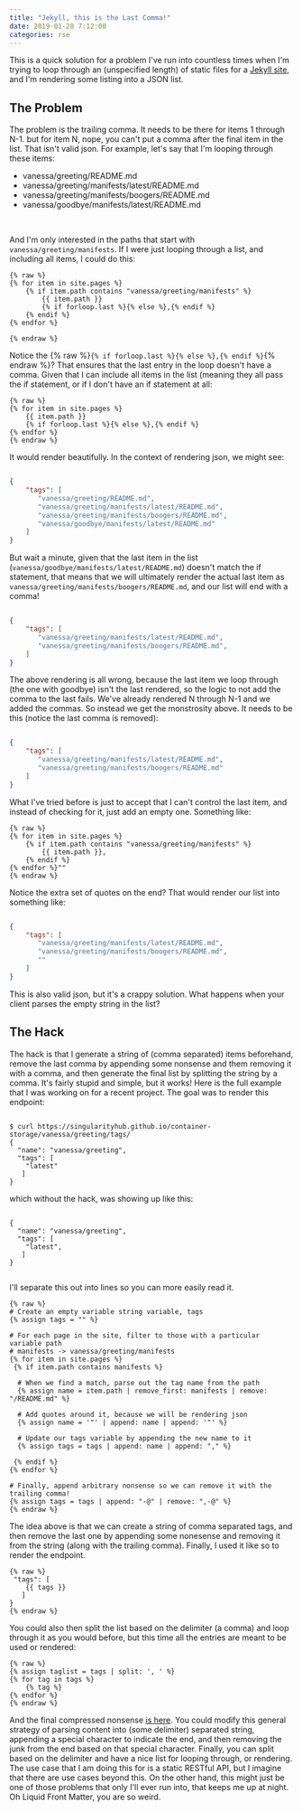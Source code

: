 ```yaml
---
title: "Jekyll, this is the Last Comma!"
date: 2019-01-28 7:12:00
categories: rse
---
```


This is a quick solution for a problem I've run into countless times when
I'm trying to loop through an (unspecified length) of static files for
a [Jekyll site](https://jekyllrb.com), and I'm rendering some listing into a JSON list.

## The Problem

The problem is the trailing comma. It needs to be there for items 1 through N-1. but
for item N, nope, you can't put a comma after the final item in the list. That isn't
valid json. For example, let's say that I'm looping through these items:

 - vanessa/greeting/README.md
 - vanessa/greeting/manifests/latest/README.md
 - vanessa/greeting/manifests/boogers/README.md
 - vanessa/goodbye/manifests/latest/README.md


<br>

And I'm only interested in the paths that start with `vanessa/greeting/manifests`. 
If I were just looping through a list, and including all items, I could do this:


```
{% raw %}
{% for item in site.pages %}
    {% if item.path contains "vanessa/greeting/manifests" %}
        {{ item.path }}
        {% if forloop.last %}{% else %},{% endif %}
    {% endif %}
{% endfor %}

{% endraw %}
```


Notice the {% raw %}`{% if forloop.last %}{% else %},{% endif %}`{% endraw %}? That ensures that the last
entry in the loop doesn't have a comma. Given that I can include all items in the list 
(meaning they all pass the if statement, or if I don't have an if statement at all:

```
{% raw %}
{% for item in site.pages %}
    {{ item.path }}
    {% if forloop.last %}{% else %},{% endif %}
{% endfor %}
{% endraw %}

```

It would render beautifully. In the context of rendering json, we might see:


```json

{
    "tags": [
       "vanessa/greeting/README.md",
       "vanessa/greeting/manifests/latest/README.md",
       "vanessa/greeting/manifests/boogers/README.md",
       "vanessa/goodbye/manifests/latest/README.md"
    ]
}

```

But wait a minute, given that the last item in 
the list (`vanessa/goodbye/manifests/latest/README.md`) doesn't match the if statement,
that means that we will ultimately render the actual last item as 
`vanessa/greeting/manifests/boogers/README.md`, and our list will end with a comma!


```json

{
    "tags": [
       "vanessa/greeting/manifests/latest/README.md",
       "vanessa/greeting/manifests/boogers/README.md",
    ]
}

```


The above rendering is all wrong, because the last item we loop through 
(the one with goodbye) isn't the last rendered, so the logic to
not add the comma to the last fails. We've already rendered N through N-1 and
we added the commas. So instead we get the monstrosity above.
It needs to be this (notice the last comma is removed):


```json

{
    "tags": [
       "vanessa/greeting/manifests/latest/README.md",
       "vanessa/greeting/manifests/boogers/README.md"
    ]
}

```

What I've tried before is just to accept that I can't control the last item, and instead
of checking for it, just add an empty one. Something like:


```
{% raw %}
{% for item in site.pages %}
    {% if item.path contains "vanessa/greeting/manifests" %}
        {{ item.path }},
    {% endif %}
{% endfor %}"" 
{% endraw %}
```

Notice the extra set of quotes on the end? That would render our list into something like:

```json

{
    "tags": [
       "vanessa/greeting/manifests/latest/README.md",
       "vanessa/greeting/manifests/boogers/README.md",
       ""
    ]
}

```

This is also valid json, but it's a crappy solution.  What happens when your client
parses the empty string in the list?

## The Hack

The hack is that I generate a string of (comma separated) items beforehand, remove
the last comma by appending some nonsense and them removing it with a comma, and then generate
the final list by splitting the string by a comma. It's fairly stupid and simple, but it works!
Here is the full example that I was working on for a recent project. The goal was to render this
endpoint:

```

$ curl https://singularityhub.github.io/container-storage/vanessa/greeting/tags/
{
  "name": "vanessa/greeting", 
  "tags": [
    "latest"
   ]
}

```

which without the hack, was showing up like this:

```

{
  "name": "vanessa/greeting", 
  "tags": [
    "latest",
   ]
}


```

I'll separate this out into lines so you can more easily read it.

```
{% raw %}
# Create an empty variable string variable, tags
{% assign tags = "" %}

# For each page in the site, filter to those with a particular variable path
# manifests -> vanessa/greeting/manifests
{% for item in site.pages %}
 {% if item.path contains manifests %}

  # When we find a match, parse out the tag name from the path
  {% assign name = item.path | remove_first: manifests | remove: "/README.md" %}

  # Add quotes around it, because we will be rendering json
  {% assign name = '"' | append: name | append: '"' %}

  # Update our tags variable by appending the new name to it
  {% assign tags = tags | append: name | append: "," %}

 {% endif %}
{% endfor %}

# Finally, append arbitrary nonsense so we can remove it with the trailing comma!
{% assign tags = tags | append: "-@" | remove: ",-@" %}
{% endraw %}
```

The idea above is that we can create a string of comma separated tags, and then
remove the last one by appending some nonesense and removing it from the string 
(along with the trailing comma). Finally, I used it like so to render the endpoint.

```
{% raw %}
 "tags": [
    {{ tags }}
   ]
}
{% endraw %}
```

You could also then split the list based on the delimiter (a comma) and loop through
it as you would before, but this time all the entries are meant to be used or rendered:

```
{% raw %}
{% assign taglist = tags | split: ', ' %}
{% for tag in tags %}
    {% tag %}
{% endfor %}
{% endraw %}
```

And the final compressed nonsense [is here](https://github.com/singularityhub/container-storage/blob/master/_layouts/tags.html).
You could modify this general strategy of parsing content into (some delimiter)
separated string, appending a special character to indicate the end, and then
removing the junk from the end based on that special character. Finally, you can split
based on the delimiter and have a nice list for looping through, or rendering. The use
case that I am doing this for is a static RESTful API, but I imagine that there 
are use cases beyond this. On the other hand, this might just be one of those problems that only I'll ever run into, that
keeps me up at night. Oh Liquid Front Matter, you are so weird.
